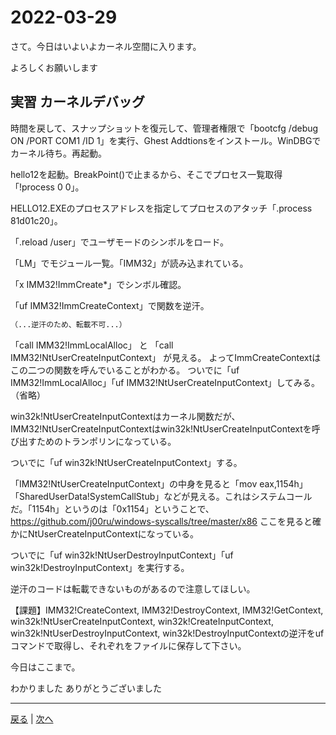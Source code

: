 # 2022-03-29

さて。今日はいよいよカーネル空間に入ります。

よろしくお願いします

## 実習 カーネルデバッグ

時間を戻して、スナップショットを復元して、管理者権限で「bootcfg /debug ON /PORT COM1 /ID 1」を実行、Ghest Addtionsをインストール。WinDBGでカーネル待ち。再起動。

hello12を起動。BreakPoint()で止まるから、そこでプロセス一覧取得「!process 0 0」。

HELLO12.EXEのプロセスアドレスを指定してプロセスのアタッチ「.process 81d01c20」。

「.reload /user」でユーザモードのシンボルをロード。

「LM」でモジュール一覧。「IMM32」が読み込まれている。

「x IMM32!ImmCreate*」でシンボル確認。

「uf IMM32!ImmCreateContext」で関数を逆汗。

```txt
（...逆汗のため、転載不可...）
```

「call    IMM32!ImmLocalAlloc」
と
「call    IMM32!NtUserCreateInputContext」
が見える。
よってImmCreateContextはこの二つの関数を呼んでいることがわかる。
ついでに「uf IMM32!ImmLocalAlloc」「uf IMM32!NtUserCreateInputContext」してみる。
（省略）

win32k!NtUserCreateInputContextはカーネル関数だが、IMM32!NtUserCreateInputContextはwin32k!NtUserCreateInputContextを呼び出すためのトランポリンになっている。

ついでに「uf win32k!NtUserCreateInputContext」する。

「IMM32!NtUserCreateInputContext」の中身を見ると「mov     eax,1154h」「SharedUserData!SystemCallStub」などが見える。これはシステムコールだ。「1154h」というのは「0x1154」ということで、https://github.com/j00ru/windows-syscalls/tree/master/x86 ここを見ると確かにNtUserCreateInputContextになっている。

ついでに「uf win32k!NtUserDestroyInputContext」「uf win32k!DestroyInputContext」を実行する。

逆汗のコードは転載できないものがあるので注意してほしい。

【課題】IMM32!CreateContext, IMM32!DestroyContext, IMM32!GetContext, win32k!NtUserCreateInputContext, win32k!CreateInputContext, win32k!NtUserDestroyInputContext, win32k!DestroyInputContextの逆汗をufコマンドで取得し、それぞれをファイルに保存して下さい。

今日はここまで。

わかりました
ありがとうございました

---

[戻る](2022-03-28.md) | [次へ](2022-03-30.md)

